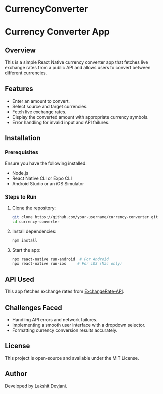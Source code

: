 # CurrencyConverter
# Currency Converter App

## Overview
This is a simple React Native currency converter app that fetches live exchange rates from a public API and allows users to convert between different currencies.

## Features
- Enter an amount to convert.
- Select source and target currencies.
- Fetch live exchange rates.
- Display the converted amount with appropriate currency symbols.
- Error handling for invalid input and API failures.

## Installation

### Prerequisites
Ensure you have the following installed:
- Node.js
- React Native CLI or Expo CLI
- Android Studio or an iOS Simulator

### Steps to Run
1. Clone the repository:
   ```sh
   git clone https://github.com/your-username/currency-converter.git
   cd currency-converter
   ```
2. Install dependencies:
   ```sh
   npm install
   ```
3. Start the app:
   ```sh
   npx react-native run-android  # For Android
   npx react-native run-ios     # For iOS (Mac only)
   ```

## API Used
This app fetches exchange rates from [ExchangeRate-API](https://www.exchangerate-api.com/).

## Challenges Faced
- Handling API errors and network failures.
- Implementing a smooth user interface with a dropdown selector.
- Formatting currency conversion results accurately.

## License
This project is open-source and available under the MIT License.

## Author
Developed by Lakshit Devjani.

